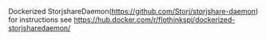 Dockerized StorjshareDaemon(https://github.com/Storj/storjshare-daemon) for instructions see https://hub.docker.com/r/flothinkspi/dockerized-storjsharedaemon/
